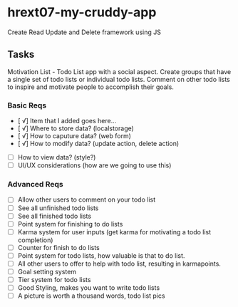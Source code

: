 # hrext07-my-cruddy-app
Create Read Update and Delete framework using JS


## Tasks

Motivation List - Todo List app with a social aspect. Create groups that have a single set of todo lists or individual todo lists. Comment on other todo lists to inspire and motivate people to accomplish their goals.

### Basic Reqs
- [ √] Item that I added goes here...
- [ √]  Where to store data? (localstorage)
- [ √] How to caputure data? (web form)
- [ √] How to modify data? (update action, delete action)
- [ ] How to view data? (style?)
- [ ] UI/UX considerations (how are we going to use this)

### Advanced Reqs
- [ ] Allow other users to comment on your todo list
- [ ] See all unfinished todo lists
- [ ] See all finished todo lists
- [ ] Point system for finishing to do lists
- [ ] Karma system for user inputs (get karma for motivating a todo list completion)
- [ ] Counter for finish to do lists
- [ ] Point system for todo lists, how valuable is that to do list.
- [ ] All other users to offer to help with todo list, resulting in karmapoints.
- [ ] Goal setting system
- [ ] Tier system for todo lists
- [ ] Good Styling, makes you want to write todo lists
- [ ] A picture is worth a thousand words, todo list pics